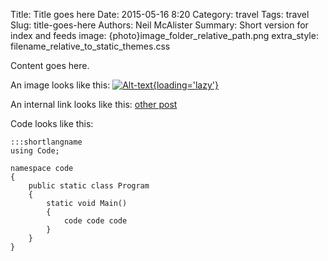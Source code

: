 Title: Title goes here
Date: 2015-05-16 8:20
Category: travel
Tags: travel
Slug: title-goes-here
Authors: Neil McAlister
Summary: Short version for index and feeds
image: {photo}image_folder_relative_path.png
extra_style: filename_relative_to_static_themes.css

Content goes here.

An image looks like this: 
[![Alt-text]({photo}imagename.jpg){loading='lazy'}]({static}/images/imagename.jpg "Mouseover text here")

An internal link looks like this:
[other post]({static}/this-websites-architecture-personal-soapbox.md)

Code looks like this:

    :::shortlangname
    using Code;    
    
    namespace code
    {    
        public static class Program
        {                    
            static void Main()
            {
                code code code
            }
        }
    }
